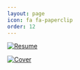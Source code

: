```yaml
---
layout: page
icon: fa fa-paperclip
order: 12
---
```

[![Resume](https://cdn.austinstanfield.com/AustinStanfieldWebsite/AustinStanfield+Professional.png)](https://cdn.austinstanfield.com/AustinStanfieldWebsite/AustinStanfield+Professional.pdf)

[![Cover](https://cdn.austinstanfield.com/AustinStanfieldWebsite/Austin+Stanfield+About+Cover.png)](https://cdn.austinstanfield.com/AustinStanfieldWebsite/Austin+Stanfield+About+Cover.pdf)